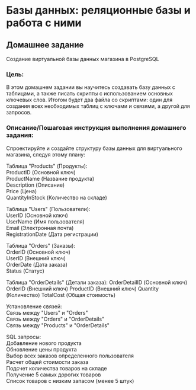# Базы данных: реляционные базы и работа с ними

## Домашнее задание
Создание виртуальной базы данных магазина в PostgreSQL

### Цель:
В этом домашнем задании вы научитесь создавать базу данных с таблицами, а также писать скрипты с использованием основных ключевых слов. Итогом будет два файла со скриптами: один для создания всех необходимых таблиц с ключами и связями, а другой для запросов.

### Описание/Пошаговая инструкция выполнения домашнего задания:
Спроектируйте и создайте структуру базы данных для виртуального магазина, следуя этому плану:

Таблица "Products" (Продукты): </br>
ProductID (Основной ключ) </br>
ProductName (Название продукта) </br>
Description (Описание) </br>
Price (Цена) </br>
QuantityInStock (Количество на складе) </br>


Таблица "Users" (Пользователи): </br>
UserID (Основной ключ) </br>
UserName (Имя пользователя) </br>
Email (Электронная почта) </br>
RegistrationDate (Дата регистрации) </br>


Таблица "Orders" (Заказы): </br>
OrderID (Основной ключ) </br>
UserID (Внешний ключ) </br>
OrderDate (Дата заказа) </br>
Status (Статус) </br>


Таблица "OrderDetails" (Детали заказа):
OrderDetailID (Основной ключ)
OrderID (Внешний ключ)
ProductID (Внешний ключ)
Quantity (Количество)
TotalCost (Общая стоимость)


Установление связей: </br>
Связь между "Users" и "Orders" </br>
Связь между "Orders" и "OrderDetails" </br>
Связь между "Products" и "OrderDetails" </br>


SQL запросы: </br>
Добавление нового продукта </br>
Обновление цены продукта </br>
Выбор всех заказов определенного пользователя </br>
Расчет общей стоимости заказа </br>
Подсчет количества товаров на складе </br>
Получение 5 самых дорогих товаров </br>
Список товаров с низким запасом (менее 5 штук) </br>
